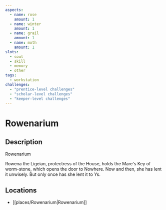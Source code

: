 ```yaml
---
aspects: 
  - name: rose
    amount: 1
  - name: winter
    amount: 1
  - name: grail
    amount: 1
  - name: moth
    amount: 1
slots:
  - soul
  - skill
  - memory
  - other
tags:
  - workstation
challenges:
  - "prentice-level challenges"
  - "scholar-level challenges"
  - "keeper-level challenges"
---
```


# Rowenarium

## Description
Rowenarium

Rowena the Ligeian, protectress of the House, holds the Mare's Key of worm-stone, which opens the door to Nowhere. Now and then, she has lent it unwisely. But only once has she lent it to Ys.
## Locations
- [[places/Rowenarium|Rowenarium]]